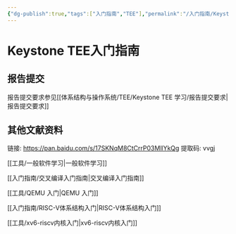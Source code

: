 ```yaml
---
{"dg-publish":true,"tags":["入门指南","TEE"],"permalink":"/入门指南/Keystone TEE入门指南/","dgPassFrontmatter":true}
---
```



# Keystone TEE入门指南

## 报告提交

报告提交要求参见[[体系结构与操作系统/TEE/Keystone TEE 学习/报告提交要求\|报告提交要求]]


## 其他文献资料

链接: https://pan.baidu.com/s/17SKNqM8CtCrrP03MllYkQg 提取码: vvgj 


[[工具/一般软件学习\|一般软件学习]]

[[入门指南/交叉编译入门指南\|交叉编译入门指南]]

[[工具/QEMU 入门\|QEMU 入门]]

[[入门指南/RISC-V体系结构入门\|RISC-V体系结构入门]]

[[工具/xv6-riscv内核入门\|xv6-riscv内核入门]]
  





